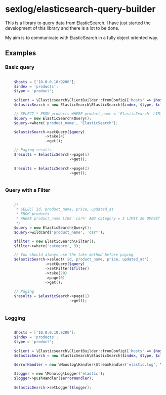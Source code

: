 # sexlog/elasticsearch-query-builder

This is a library to query data from ElasticSearch. I have just started the development of this library and there is a lot to be done.

My aim is to communicate with ElasticSearch in a fully object oriented way.
  
## Examples
  
### Basic query  
  
```php

    $hosts = ['10.0.0.10:9200'];
    $index = 'products';
    $type = 'product';
    
    $client = \Elasticsearch\ClientBuilder::fromConfig(['hosts' => $hosts]);
    $elasticSearch = new ElasticSearch\ElasticSearch($index, $type, $client);

    // SELECT * FROM products WHERE product_name = 'ElasticSearch' LIMIT 4
    $query = new ElasticSearch\Query();
    $query->where('product_name', 'ElasticSearch');

    $elasticSearch->setQuery($query)
                  ->take(4)
                  ->get();

    // Paging results
    $results = $elasticSearch->page(1)
                             ->get();
                  
    $results = $elasticSearch->page(2)
                             ->get();
                             
```

### Query with a Filter

```php

    /*
     * SELECT id, product_name, price, updated_at 
     * FROM products 
     * WHERE product_name LIKE 'car%' AND category = 3 LIMIT 20 OFFSET 0
     */ 
    $query = new ElasticSearch\Query();
    $query->wildcard('product_name', 'car*');

    $filter = new ElasticSearch\Filter();
    $filter->where('category', 3);

    // You should always use the take method before paging
    $elasticSearch->select('id, product_name, price, updated_at')
                  ->setQuery($query)
                  ->setFilter($filter)
                  ->take(20)
                  ->page(0)
                  ->get();
    
    // Paging
    $results = $elasticSearch->page(1)
                             ->get(); 
                             
```

### Logging 

```php

    $hosts = ['10.0.0.10:9200'];
    $index = 'products';
    $type = 'product';
    
    $client = \Elasticsearch\ClientBuilder::fromConfig(['hosts' => $hosts]);
    $elasticSearch = new ElasticSearch\ElasticSearch($index, $type, $client);
    
    $errorHandler = new \Monolog\Handler\StreamHandler('elastic.log', \Monolog\Logger::ERROR);

    $logger = new \Monolog\Logger('elastic'); 
    $logger->pushHandler($errorHandler); 
    
    $elasticSearch->setLogger($logger); 
    
```
